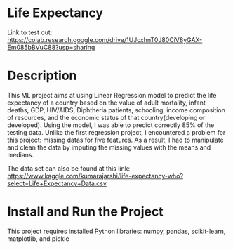 # Life Expectancy
Link to test out: https://colab.research.google.com/drive/1UJcxhnT0J80CiV8yGAX-Em085bBVuC88?usp=sharing
# Description
This ML project aims at using Linear Regression model to predict the life expectancy of a country based on the value of adult mortality, infant deaths, GDP, HIV/AIDS, Diphtheria patients, schooling, income composition of resources, and the economic status of that country(developing or developed). Using the model, I was able to predict correctly 85% of the testing data. Unlike the first regression project, I encountered a problem for this project: missing datas for five features. As a result, I had to manipulate and clean the data by imputing the missing values with the means and medians.

The data set can also be found at this link: https://www.kaggle.com/kumarajarshi/life-expectancy-who?select=Life+Expectancy+Data.csv
# Install and Run the Project
This project requires installed Python libraries: numpy, pandas, scikit-learn, matplotlib, and pickle
